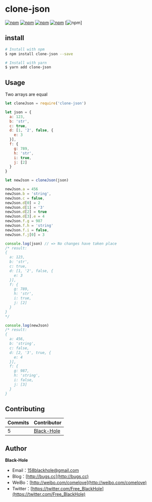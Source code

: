 # clone-json

[![npm](https://img.shields.io/npm/dy/clone-json.svg)](https://www.npmjs.com/package/clone-json) [![npm](https://img.shields.io/github/issues/BlackHole1/clone-json.svg)](https://github.com/BlackHole1/clone-json) [![npm](https://img.shields.io/github/forks/BlackHole1/clone-json.svg)](https://github.com/BlackHole1/clone-json) [![npm](https://img.shields.io/github/stars/BlackHole1/clone-json.svg)](https://github.com/BlackHole1/clone-json) [![npm](https://img.shields.io/badge/license-MIT-blue.svg)]

## install

``` bash
# Install with npm
$ npm install clone-json --save

# Install with yarn
$ yarn add clone-json
```

## Usage

Two arrays are equal
```javascript
let cloneJson = require('clone-json')

let json = {
  a: 123,
  b: 'str',
  c: true,
  d: [1, '2', false, {
    e: 3
  }],
  f: {
    g: 789,
    h: 'str',
    i: true,
    j: [2]
  }
}

let newJson = cloneJson(json)

newJson.a = 456
newJson.b = 'string',
newJson.c = false,
newJson.d[0] = 2
newJson.d[1] = '3'
newJson.d[2] = true
newJson.d[3].e = 4
newJson.f.g = 987
newJson.f.h = 'string'
newJson.f.i = false,
newJson.f.j[0] = 3

console.log(json) // => No changes have taken place
/* result: 
{
  a: 123,
  b: 'str',
  c: true,
  d: [1, '2', false, {
    e: 3
  }],
  f: {
    g: 789,
    h: 'str',
    i: true,
    j: [2]
  }
}
*/

console.log(newJson)
/* result:
{
  a: 456,
  b: 'string',
  c: false,
  d: [2, '3', true, {
    e: 4
  }],
  f: {
    g: 987,
    h: 'string',
    i: false,
    j: [3]
  }
}
```

## Contributing

| **Commits** | **Contributor** | 
| --- | --- |
| 5 | [Black-Hole](https://github.com/BlackHole1) |

## Author

**Black-Hole**

* Email：158blackhole@gmail.com
* Blog：[http://bugs.cc](http://bugs.cc)
* WeiBo：[http://weibo.com/comelove](http://weibo.com/comelove)
* Twitter：[https://twitter.com/Free_BlackHole](https://twitter.com/Free_BlackHole)
